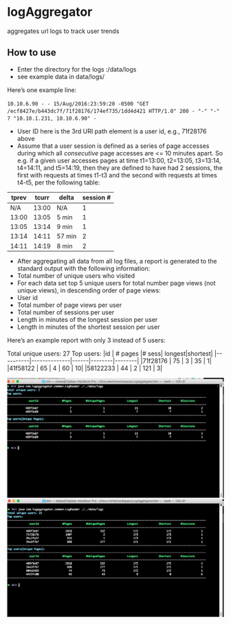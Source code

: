 # logAggregator
aggregates url logs to track user trends

How to use 
----------
* Enter the directory for the logs :/data/logs
* see example data in data/logs/

Here’s one example line:

`10.10.6.90 - - 15/Aug/2016:23:59:20 -0500 "GET /ecf8427e/b443dc7f/71f28176/174ef735/1dd4d421 HTTP/1.0" 200 - "-" "-" 7 "10.10.1.231, 10.10.6.90" -`

* User ID here is the 3rd URI path element is a user id, e.g., 71f28176 above
* Assume that a user session is defined as a series of page accesses during which all *consecutive* page accesses are <= 10 minutes apart. So e.g. if a given user accesses pages at time t1=13:00, t2=13:05, t3=13:14, t4=14:11, and t5=14:19, then they are defined to have had 2 sessions, the first with requests at times t1-t3 and the second with requests at times t4-t5, per the following table:

| tprev | tcurr | delta | session # |
|-------| ----- |-------| ---------|
|N/A  |   13:00  |    N/A   |    1|
|13:00 |  13:05 |      5 min |    1|
|13:05 |  13:14 |      9 min  |    1|
|13:14  | 14:11  |     57 min |     2|
|14:11  | 14:19 |    8 min     |    2|

* After aggregating all data from all log files, a report is generated to the standard output with the following information:
* Total number of unique users who visited
* For each data set top 5 unique users for total number page views (not unique views), in descending order of page views:
* User id 
* Total number of page views per user
* Total number of sessions per user
* Length in minutes of the longest session per user
* Length in minutes of the shortest session per user

Here’s an example report with only 3 instead of 5 users:

Total unique users: 27
Top users:
|id        |      # pages |# sess| longest|shortest|
|----------|--------------|------|--------|--------|
|71f28176   |     75 |     3 |      35  |    1|
|41f58122    |    65 |     4   |    60   |   10|
|58122233   |     44 |     2  |     121  |   3|


![alt text](https://github.com/dipika-m/logAggregator/blob/master/result/Screen%20Shot%202017-05-01%20at%204.37.01%20AM.png "Sample")
![alt text](https://github.com/dipika-m/logAggregator/blob/master/result/Screen%20Shot%202017-05-01%20at%204.38.27%20AM.png "Sample2")
